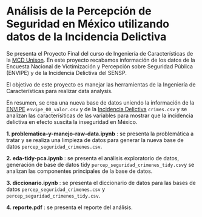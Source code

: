 # Análisis de la Percepción de Seguridad en México utilizando datos de la Incidencia Delictiva

Se presenta el Proyecto Final del curso de Ingeniería de Características de la [MCD Unison](https://mcd.unison.mx/). En este proyecto recabamos información de los datos de la Encuesta Nacional de Victimización y Percepción sobre Seguridad Pública (ENVIPE) y de la Incidencia Delictiva del SENSP. 

El objetivo de este proyecto es manejar las herramientas de la Ingeniería de Características para realizar data analysis.

En resumen, se crea una nueva base de datos uniendo la información de la [ENVIPE](https://www.inegi.org.mx/programas/envipe/2021/) `envipe_00_valor.csv` y de la [Incidencia Delictiva](https://www.gob.mx/sesnsp/acciones-y-programas/datos-abiertos-de-incidencia-delictiva?state=published) `crimes.csv` y se analizan las caracterísiticas de las variables para mostrar que la incidencia delictiva en efecto suscita la inseguridad en México.

**1. problematica-y-manejo-raw-data.ipynb** : se presenta la problemática a tratar y se realiza una limpieza de datos para generar la nueva base de datos     `percep_seguridad_crimenes.csv`.

**2. eda-tidy-pca.ipynb** : se presenta el análisis exploratorio de datos, generación de base de datos tidy `percep_seguridad_crimenes_tidy.csv`y se analizan las componentes principales de la base de datos.

**3. diccionario.ipynb** : se presenta el diccionario de datos para las bases de datos `percep_seguridad_crimenes.csv` y `percep_seguridad_crimenes_tidy.csv`.

**4. reporte.pdf** : se presenta el reporte del análisis.
